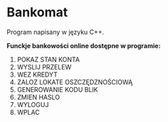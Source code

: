 # **Bankomat**

Program napisany w języku C++.

**Funckje bankowości online dostępne w programie:**
1. POKAZ STAN KONTA
2. WYSLIJ PRZELEW
3. WEZ KREDYT
4. ZALOZ LOKATE OSZCZĘDZNOŚCIOWĄ
5. GENEROWANIE KODU BLIK
5. ZMIEN HASLO
6. WYLOGUJ
7. WPLAC

